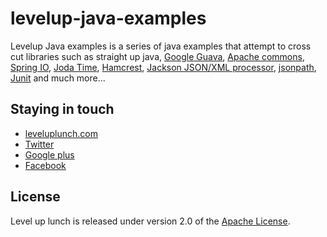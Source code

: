 levelup-java-examples
=====================

Levelup Java examples is a series of java examples that attempt to cross cut libraries such as straight up java, [Google Guava](https://code.google.com/p/guava-libraries/), [Apache commons](http://commons.apache.org/), [Spring IO](http://spring.io/), [Joda Time](http://www.joda.org/joda-time/), [Hamcrest](https://code.google.com/p/hamcrest/), [Jackson JSON/XML processor](http://wiki.fasterxml.com/JacksonHome), [jsonpath](http://goessner.net/articles/JsonPath/), [Junit](http://junit.org/) and much more...


## Staying in touch

* [leveluplunch.com](http://www.leveluplunch.com)
* [Twitter](https://twitter.com/leveluplunch)
* [Google plus](https://plus.google.com/+Leveluplunch)
* [Facebook](https://www.facebook.com/leveluplunch)

	
## License

Level up lunch is released under version 2.0 of the [Apache License](http://www.apache.org/licenses/LICENSE-2.0).
